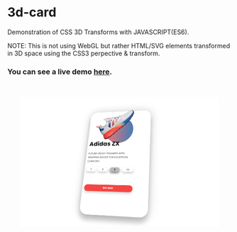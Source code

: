 3d-card
==========

Demonstration of CSS 3D Transforms with JAVASCRIPT(ES6).

NOTE: This is not using WebGL but rather HTML/SVG elements transformed in 3D space using the CSS3 perpective & transform.

### You can see a live demo [here](https://3d-card.ashishbhatia.dev/).

<br><div style="text-align:center;">
  <a href="https://ab-3d-card.netlify.app/" target="\_parent"><img src="./images/readme-img.png" alt="3d-card" style="width:450px;"/></a>
</div>



